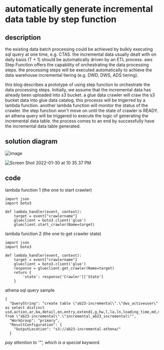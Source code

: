 # automatically generate incremental data table by step function

## description
the existing data batch processing could be achieved by bulkly executing sql query at one time, e.g. CTAS. the incremental data usually dealt with on daily basis (T + 1) should be automatically driven by an ETL process. aws Step Function offers the capability of orchestrating the data processing steps. the processing steps will be executed automatically to achieve the data warehouse incremental tiering (e.g. DWD, DWS, ADS tiering). 

this blog describes a prototype of using step function to orchestrate the data processing steps. Initially, we assume that the incremental data has already been uploaded into s3 bucket. a glue data crawler will craw the s3 bucket data into glue data catalog. this processs will be trigerred by a lambda function. another lambda function will monitor the status of the crawler. the step function won't move on until the state of crawler is READY. an athena query will be triggered to execute the logic of generating the incremental data table. the process comes to an end by successfully have the incremental data table generated.

## solution diagram
![image](https://user-images.githubusercontent.com/97269758/151703845-c66e9052-5dd4-4afd-9098-e6b8782efbb8.png)

![Screen Shot 2022-01-30 at 10 35 37 PM](https://user-images.githubusercontent.com/97269758/151704164-6159da51-4903-4edd-b00d-38e20fc1dc03.png)

## code
lambda function 1 (the one to start crawler)
```
import json
import boto3

def lambda_handler(event, context):
    target = event["crawlername"]
    glueclient = boto3.client('glue')
    glueclient.start_crawler(Name=target)
```
lambda function 2 (the one to get crawler state)
```
import json
import boto3

def lambda_handler(event, context):
    target = event["crawlername"]
    glueclient = boto3.client('glue')
    response = glueclient.get_crawler(Name=target)
    return {
        'state': response['Crawler']['State']
    }
```
athena sql query sample
```
{
  "QueryString": "create table \"ab23-incremental\".\"dws_activeuser\" as select distinct uid,action,ar,ba,detail,en,entry,extend1,g,hw,l,la,ln,loading_time,md,mid,nw,open_ad_type from \"ab23-incremental\".\"incremental_ab23_incremental\"",
  "WorkGroup": "primary",
  "ResultConfiguration": {
    "OutputLocation": "s3://ab23-incremental-athena/"
  }
```
*pay attention to '\"', which is a special keyword.*
